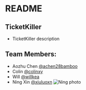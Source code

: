 # README

## TicketKiller

* TicketKiller description

## Team Members:

* Aozhu Chen [@achen28bamboo](https://github.com/achen28bamboo)
* Colin [@colinxy](https://github.com/colinxy)
* Will [@willkea](https://github.com/willkea)
* Ning Xin [@xiuluoxn](https://github.com/xiuluoxn)
![Ning photo](https://avatars0.githubusercontent.com/u/22165743?v=3&s=400)

